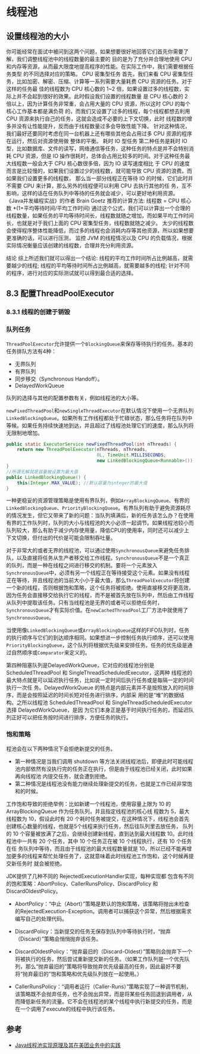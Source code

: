 # 线程池

<!--more-->


## 设置线程池的大小

你可能经常在面试中被问到这两个问题，如果想要很好地回答它们首先你需要了解，我们调整线程池中的线程数量的最主要的 目的是为了充分并合理地使用 CPU 和内存等资源，从而最大限度地提高程序的性能。在实际工作中，我们需要根据任务类型 的不同选择对应的策略。
CPU 密集型任务
首先，我们来看 CPU 密集型任务，比如加密、解密、压缩、计算等一系列需要大量耗费 CPU 资源的任务。对于这样的任务最 佳的线程数为 CPU 核心数的 1~2 倍，如果设置过多的线程数，实际上并不会起到很好的效果。此时假设我们设置的线程数量 是 CPU 核心数的 2 倍以上，因为计算任务非常重，会占用大量的 CPU 资源，所以这时 CPU 的每个核心工作基本都是满负荷 的，而我们又设置了过多的线程，每个线程都想去利用 CPU 资源来执行自己的任务，这就会造成不必要的上下文切换，此时 线程数的增多并没有让性能提升，反而由于线程数量过多会导致性能下降。
针对这种情况，我们最好还要同时考虑在同一台机器上还有哪些其他会占用过多 CPU 资源的程序在运行，然后对资源使用做 整体的平衡。
耗时 IO 型任务
第二种任务是耗时 IO 型，比如数据库、文件的读写，网络通信等任务，这种任务的特点是并不会特别消耗 CPU 资源，但是 IO 操作很耗时，总体会占用比较多的时间。对于这种任务最大线程数一般会大于 CPU 核心数很多倍，因为 IO 读写速度相比 于 CPU 的速度而言是比较慢的，如果我们设置过少的线程数，就可能导致 CPU 资源的浪费。而如果我们设置更多的线程数， 那么当一部分线程正在等待 IO 的时候，它们此时并不需要 CPU 来计算，那么另外的线程便可以利用 CPU 去执行其他的任 务，互不影响，这样的话在任务队列中等待的任务就会减少，可以更好地利用资源。
《Java并发编程实战》的作者 Brain Goetz 推荐的计算方法: 线程数 = CPU 核心数 *(1+平均等待时间/平均工作时间)
通过这个公式，我们可以计算出一个合理的线程数量，如果任务的平均等待时间长，线程数就随之增加，而如果平均工作时间 长，也就是对于我们上面的 CPU 密集型任务，线程数就随之减少。
太少的线程数会使得程序整体性能降低，而过多的线程也会消耗内存等其他资源，所以如果想要更准确的话，可以进行压测， 监控 JVM 的线程情况以及 CPU 的负载情况，根据实际情况衡量应该创建的线程数，合理并充分利用资源。

结论
综上所述我们就可以得出一个结论: 线程的平均工作时间所占比例越高，就需要越少的线程; 线程的平均等待时间所占比例越高，就需要越多的线程; 针对不同的程序，进行对应的实际测试就可以得到最合适的选择。

## 8.3 配置ThreadPoolExecutor

### 8.3.1 线程的创建于销毁

### 队列任务

`ThreadPoolExecutor`允许提供一个`BlockingQueue`来保存等待执行的任务。基本的任务排队方法有4种：

* 无界队列
* 有界队列
* 同步移交（Synchronous Handoff）。
* DelayedWorkQueue

队列的选择与其他的配置参数有关，例如线程池的大小等。

`newFixedThreadPool`和`newSingleThreadExecutor`在默认情况下使用一个无界队列`LinkedBlockingQueue`。如果所有工作线程都处于忙碌状态，那么任务将在队列中等候。如果任务持续快速地到达，并且超过了线程池处理它们的速度，那么队列将无限制地增加。

```java
public static ExecutorService newFixedThreadPool(int nThreads) {
    return new ThreadPoolExecutor(nThreads, nThreads,
                                  0L, TimeUnit.MILLISECONDS,
                                  new LinkedBlockingQueue<Runnable>());
}
//所谓无解就是容量被设置为最大值
public LinkedBlockingQueue() {
    this(Integer.MAX_VALUE); //默认容量为integer的最大值
}
```



一种更稳妥的资源管理策略是使用有界队列，例如`ArrayBlockingQueue`、有界的`LinkedBlockingQueue`、`PriorityBlockingQueue`。有界队列有助于避免资源耗尽的情况发生，但它又带来了新的问题：当队列填满后，新的任务该怎么办？在使用有界的工作队列时，队列的大小与线程池的大小必须一起调节。如果线程池较小而队列较大，那么有助于减少内存使用量，降低CPU的使用率，同时还可以减少上下文切换，但付出的代价是可能会限制吞吐量。

对于非常大的或者无界的线程池，可以通过使用`SynchronousQueue`来避免任务排队，以及直接将任务从生产者移交给工作线程。`SynchronousQueue`不是一个真正的队列，而是一种在线程之间进行移交的机制。要将一个元素放入`SynchronousQueue`中，必须有另一个线程正在等待接受这个元素。如果没有线程正在等待，并且线程池的当前大小小于最大值，那么`ThreadPoolExecutor`将创建一个新的线程，否则根据饱和策略，这个任务将被拒绝。使用直接移交将更高效，因为任务会直接移交给执行它的线程，而不是被首先放在队列中，然后由工作线程从队列中提取该任务。只有当线程池是无界的或者可以拒绝任务时，`SynchronousQueue`才有实际价值。在`newCachedThreadPool`工厂方法中就使用了`SynchronousQueue`。

当使用像`LinkedBlockingQueue`或`ArrayBlockingQueue`这样的FIFO队列时，任务的执行顺序与它们的到达顺序相同。如果想进一步控制任务执行顺序，还可以使用`PriorityBlockingQueue`，这个队列将根据优先级来安排任务。任务的优先级是通过自然顺序或`Comparator`来定义的。

第四种阻塞队列是DelayedWorkQueue，它对应的线程池分别是 ScheduledThreadPool 和 SingleThreadScheduledExecutor，这两种 线程池的最大特点就是可以延迟执行任务，比如说一定时间后执行任务或是每隔一定的时间执行一次任 务。DelayedWorkQueue 的特点是内部元素并不是按照放入的时间排序，而是会按照延迟的时间长短对任务进行排序，内部采 用的是“堆”的数据结构。之所以线程池 ScheduledThreadPool 和 SingleThreadScheduledExecutor 选择 DelayedWorkQueue，是因 为它们本身正是基于时间执行任务的，而延迟队列正好可以把任务按时间进行排序，方便任务的执行。

### 饱和策略


程池会在以下两种情况下会拒绝新提交的任务。

* 第一种情况是当我们调用 shutdown 等方法关闭线程池后，即便此时可能线程池内部依然有没执行完的任务正在执行，但是由于线程池已经关闭，此时如果再向线程池 内提交任务，就会遭到拒绝。
* 第二种情况是线程池没有能力继续处理新提交的任务，也就是工作已经非常饱和的时候。


工作饱和导致的拒绝举例：比如新建一个线程池，使用容量上限为 10 的 ArrayBlockingQueue 作为任务队列，并且指定线程池的核心线 程数为 5，最大线程数为 10，假设此时有 20 个耗时任务被提交，在这种情况下，线程池会首先创建核心数量的线程，也就是5个线程来执行任务，然后往队列里去放任务， 队列的 10 个容量被放满了之后，会继续创建新线程，直到达到最大线程数 10。此时线程池中一共有 20 个任务，其中 10 个任务正在被 10 个线程执行，还有 10 个任务在任 务队列中等待，而且由于线程池的最大线程数量就是 10，所以已经不能再增加更多的线程来帮忙处理任务了，这就意味着此时线程池工作饱和，这个时候再提交新任务时 就会被拒绝。

JDK提供了几种不同的 RejectedExecutionHandler实现，每种实现都 包含有不同的饱和策略：AbortPolicy、CallerRunsPolicy、DiscardPolicy 和DiscardOldestPolicy。

* AbortPolicy：“中止（Abort）”策略是默认的饱和策略，该策略将抛出未检查的RejectedExecution-Exception。调用者可以捕获这个异常，然后根据需求编写自己的处理代码。

* DiscardPolicy：当新提交的任务无保存到队列中等待执行时，“抛弃（Discard）”策略会悄悄抛弃该任务。

* DiscardOldestPolicy：“抛弃最旧的（Discard-Oldest）”策略则会抛弃下一个将被执行的任务，然后尝试重新提交新的任务。（如果工作队列是一个优先队列，那么“抛弃最旧的”策略将导致抛弃优先级最高的任务，因此最好不要将“抛弃最旧的”饱和策略和优先级队列放在一起使用。）

* CallerRunsPolicy：“调用者运行（Caller-Runs）”策略实现了一种调节机制，该策略既不会抛弃任务，也不会抛出异常，而是将某些任务回退到调用者，从而降低新任务的流量。它不会在线程池的某个线程中执行新提交的任务，而是在一个调用了execute的线程中执行该任务。



## 参考

* [Java线程池实现原理及其在美团业务中的实践](https://tech.meituan.com/2020/04/02/java-pooling-pratice-in-meituan.html)
